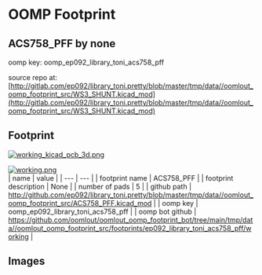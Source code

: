 # OOMP Footprint  
## ACS758_PFF  by none  
  
oomp key: oomp_ep092_library_toni_acs758_pff  
  
source repo at: [http://gitlab.com/ep092/library_toni.pretty/blob/master/tmp/data//oomlout_oomp_footprint_src/WS3_SHUNT.kicad_mod](http://gitlab.com/ep092/library_toni.pretty/blob/master/tmp/data//oomlout_oomp_footprint_src/WS3_SHUNT.kicad_mod)  
## Footprint  
  
[![working_kicad_pcb_3d.png](working_kicad_pcb_3d_600.png)](working_kicad_pcb_3d.png)  
  
[![working.png](working_600.png)](working.png)  
| name | value | 
| --- | --- | 
| footprint name | ACS758_PFF | 
| footprint description | None | 
| number of pads | 5 | 
| github path | http://github.com/ep092/library_toni.pretty/blob/master/tmp/data//oomlout_oomp_footprint_src/ACS758_PFF.kicad_mod | 
| oomp key | oomp_ep092_library_toni_acs758_pff | 
| oomp bot github | https://github.com/oomlout/oomlout_oomp_footprint_bot/tree/main/tmp/data//oomlout_oomp_footprint_src/footprints/ep092_library_toni_acs758_pff/working | 
## Images  
